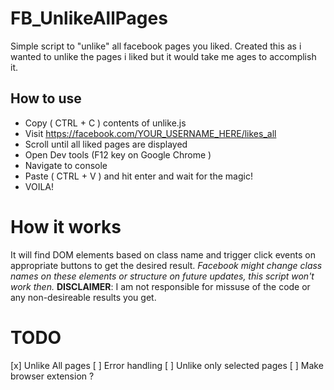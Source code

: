 # FB_UnlikeAllPages
 Simple script to "unlike" all facebook pages you liked.
 Created this as i wanted to unlike the pages i liked but it would take me ages to accomplish it.
 
 ## How to use
  - Copy ( CTRL + C ) contents of unlike.js
  - Visit https://facebook.com/YOUR_USERNAME_HERE/likes_all
  - Scroll until all liked pages are displayed
  - Open Dev tools (F12 key on Google Chrome ) 
  - Navigate to console
  - Paste ( CTRL + V ) and hit enter and wait for the magic!
  - VOILA!

# How it works
It will find DOM elements based on class name and trigger click events on appropriate buttons to get the desired result.
*Facebook might change class names on these elements or structure on future updates, this script won't work then.*
**DISCLAIMER**: I am not responsible for missuse of the code or any non-desireable results you get.

# TODO
[x] Unlike All pages
[ ] Error handling
[ ] Unlike only selected pages
[ ] Make browser extension ?
